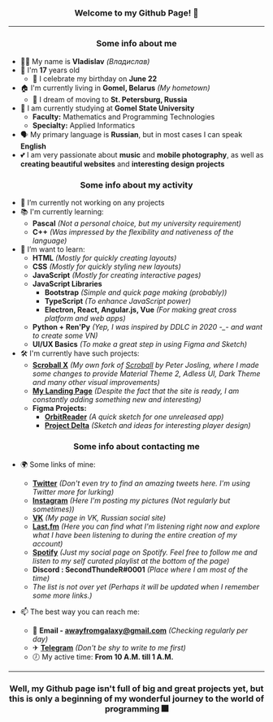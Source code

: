 <h3 align="center">Welcome to my Github Page! 👋</h3>

***

<h3 align="center">Some info about me</h3>

- 🙋‍♂️ My name is **Vladislav** *(Владислав)*
-  🎂 I'm **17** years old
   - 📆 I celebrate my birthday on **June 22**
- 🏠 I'm currently living in **Gomel, Belarus** *(My hometown)*
  - 🚄 I dream of moving to **St. Petersburg, Russia**
- 🏫 I am currently studying at **Gomel State University**
  - **Faculty:** Mathematics and Programming Technologies
  - **Specialty:** Applied Informatics
- 🗣 My primary language is **Russian**, but in most cases I can speak **English**
- 💕 I am very passionate about **music** and **mobile photography**, as well as **creating beautiful websites** and **interesting design projects**

<h3 align="center">Some info about my activity</h3>

- 🔭 I’m currently not working on any projects
- 📚 I'm currently learning:
  - **Pascal** *(Not a personal choice, but my university requirement)*
  - **C++** *(Was impressed by the flexibility and nativeness of the language)*
- 🌱 I’m want to learn:
  - **HTML** *(Mostly for quickly creating layouts)*
  - **CSS** *(Mostly for quickly styling new layouts)*
  - **JavaScript** *(Mostly for creating interactive pages)*
  - **JavaScript Libraries**
    - **Bootstrap** *(Simple and quick page making (probably))*
    - **TypeScript** *(To enhance JavaScript power)*
    - **Electron, React, Angular.js, Vue** *(For making great cross platform and web apps)*
  - **Python + Ren'Py** *(Yep, I was inspired by DDLC in 2020 -_- and want to create some VN)*
  - **UI/UX Basics** *(To make a great step in using Figma and Sketch)*
- 🛠 I'm currently have such projects:
  - [**Scroball X**](https://github.com/SecondThundeR/Scroball-X) *(My own fork of [Scroball](https://github.com/peterjosling/scroball) by Peter Josling, where I made some changes to provide Material Theme 2, Adless UI, Dark Theme and many other visual improvements)*
  - [**My Landing Page**](https://secondthunder.github.io) *(Despite the fact that the site is ready, I am constantly adding something new and interesting)*
  - **Figma Projects:**
    - [**OrbitReader**](https://www.figma.com/file/GsnLhc0IVJnofPt6yw3JZW/Orbit) *(A quick sketch for one unreleased app)*
    - [**Project Delta**](https://www.figma.com/file/Sk8zK5CWB7XjqRE0Uq5T04/Project-Delta?node-id=7%3A3917) *(Sketch and ideas for interesting player design)*

<h3 align="center">Some info about contacting me</h3>

- 🌍 Some links of mine:
  - **[Twitter](https://twitter.com/scndthndr)** *(Don't even try to find an amazing tweets here. I'm using Twitter more for lurking)*
  - **[Instagram](https://instagram.com/AwayFromGalaxy)** *(Here I'm posting my pictures (Not regularly but sometimes))*
  - **[VK](https://vk.com/secondthunder)** *(My page in VK, Russian social site)*
  - **[Last.fm](https://last.fm/user/AwayFromGalaxy)** *(Here you can find what I'm listening right now and explore what I have been listening to during the entire creation of my account)*
  - **[Spotify](https://open.spotify.com/user/secondthunder)** *(Just my social page on Spotify. Feel free to follow me and listen to my self curated playlist at the bottom of the page)*
  - **Discord : SecondThundeR#0001** *(Place where I am most of the time)*
  - *The list is not over yet (Perhaps it will be updated when I remember some more links.)*

- 📫 The best way you can reach me:
  - 📧 **Email - awayfromgalaxy@gmail.com** *(Checking regularly per day)*
  - ✈ **[Telegram](https://t.me/secondthunder)** *(Don't be shy to write to me first)*
  - 🕖 My active time: **From 10 A.M. till 1 A.M.**

***

<h3 align="center">Well, my Github page isn't full of big and great projects yet, but this is only a beginning of my wonderful journey to the world of programming 🎆</h3>
